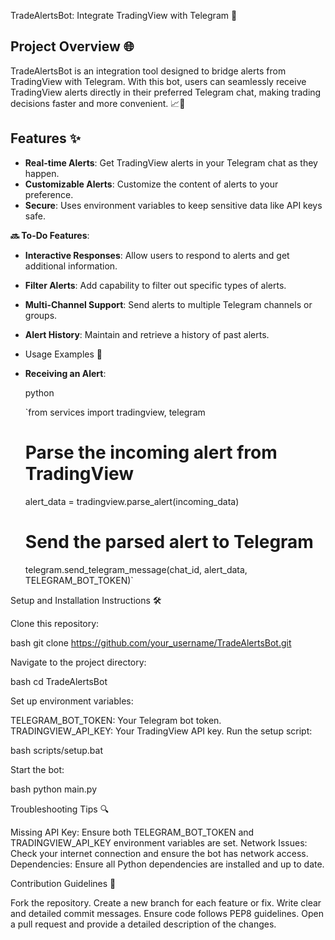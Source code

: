 TradeAlertsBot: Integrate TradingView with Telegram 🚀

## Project Overview 🌐

TradeAlertsBot is an integration tool designed to bridge alerts from TradingView with Telegram. With this bot, users can seamlessly receive TradingView alerts directly in their preferred Telegram chat, making trading decisions faster and more convenient. 📈🔔

## Features ✨

- **Real-time Alerts**: Get TradingView alerts in your Telegram chat as they happen.
- **Customizable Alerts**: Customize the content of alerts to your preference.
- **Secure**: Uses environment variables to keep sensitive data like API keys safe.


**🔜 To-Do Features**:

- **Interactive Responses**: Allow users to respond to alerts and get additional information.
- **Filter Alerts**: Add capability to filter out specific types of alerts.
- **Multi-Channel Support**: Send alerts to multiple Telegram channels or groups.
- **Alert History**: Maintain and retrieve a history of past alerts.



- Usage Examples 🚀

- **Receiving an Alert**:
    
    python
    
    `from services import tradingview, telegram
    
    # Parse the incoming alert from TradingView
    alert_data = tradingview.parse_alert(incoming_data)
    
    # Send the parsed alert to Telegram
    telegram.send_telegram_message(chat_id, alert_data, TELEGRAM_BOT_TOKEN)`



Setup and Installation Instructions 🛠️

Clone this repository:

bash
git clone https://github.com/your_username/TradeAlertsBot.git

Navigate to the project directory:

bash
cd TradeAlertsBot

Set up environment variables:

TELEGRAM_BOT_TOKEN: Your Telegram bot token.
TRADINGVIEW_API_KEY: Your TradingView API key.
Run the setup script:

bash
scripts/setup.bat

Start the bot:

bash
python main.py


Troubleshooting Tips 🔍

Missing API Key: Ensure both TELEGRAM_BOT_TOKEN and TRADINGVIEW_API_KEY environment variables are set.
Network Issues: Check your internet connection and ensure the bot has network access.
Dependencies: Ensure all Python dependencies are installed and up to date.


Contribution Guidelines 🤝

Fork the repository.
Create a new branch for each feature or fix.
Write clear and detailed commit messages.
Ensure code follows PEP8 guidelines.
Open a pull request and provide a detailed description of the changes.
